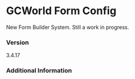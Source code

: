 # GCWorld Form Config

New Form Builder System.  Still a work in progress.




### Version
3.4.17

### Additional Information
